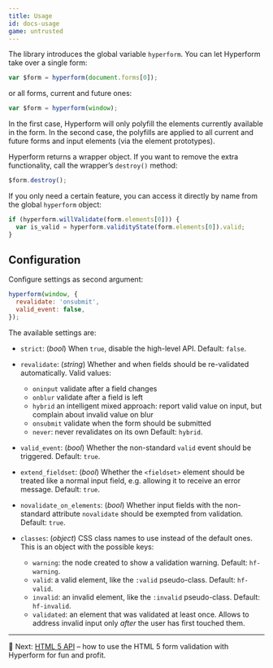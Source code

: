```yaml
---
title: Usage
id: docs-usage
game: untrusted
---
```


The library introduces the global variable `hyperform`. You can let Hyperform
take over a single form:

```js
var $form = hyperform(document.forms[0]);
```

or all forms, current and future ones:

```js
var $form = hyperform(window);
```

In the first case, Hyperform will only polyfill the elements currently
available in the form. In the second case, the polyfills are applied to all
current and future forms and input elements (via the element prototypes).

Hyperform returns a wrapper object. If you want to remove the extra
functionality, call the wrapper’s `destroy()` method:

```js
$form.destroy();
```

If you only need a certain feature, you can access it directly by name from
the global `hyperform` object:

```js
if (hyperform.willValidate(form.elements[0])) {
  var is_valid = hyperform.validityState(form.elements[0]).valid;
}
```

## Configuration

Configure settings as second argument:

```js
hyperform(window, {
  revalidate: 'onsubmit',
  valid_event: false,
});
```

The available settings are:

*   `strict`: (*bool*) When `true`, disable the high-level API. Default:
    `false`.
*   `revalidate`: (*string*) Whether and when fields should be re-validated
    automatically. Valid values:

    *   `oninput` validate after a field changes
    *   `onblur` validate after a field is left
    *   `hybrid` an intelligent mixed approach: report valid value on input,
        but complain about invalid value on blur
    *   `onsubmit` validate when the form should be submitted
    *   `never`: never revalidates on its own
    Default: `hybrid`.
*   `valid_event`: (*bool*) Whether the non-standard `valid` event should be
    triggered. Default: `true`.
*   `extend_fieldset`: (*bool*) Whether the `<fieldset>` element should be
    treated like a normal input field, e.g. allowing it to receive an error
    message. Default: `true`.
*   `novalidate_on_elements`: (*bool*) Whether input fields with the
    non-standard attribute `novalidate` should be exempted from validation.
    Default: `true`.
*   `classes`: (*object*) CSS class names to use instead of the default ones.
    This is an object with the possible keys:

    *   `warning`: the node created to show a validation warning. Default:
        `hf-warning`.
    *   `valid`: a valid element, like the `:valid` pseudo-class. Default:
        `hf-valid`.
    *   `invalid`: an invalid element, like the `:invalid` pseudo-class.
        Default: `hf-invalid`.
    *   `validated`: an element that was validated at least once. Allows to
        address invalid input only _after_ the user has first touched them.

----

:gem: Next: [HTML 5 API](low_level_api.html) – how to use the HTML 5 form
validation with Hyperform for fun and profit.
